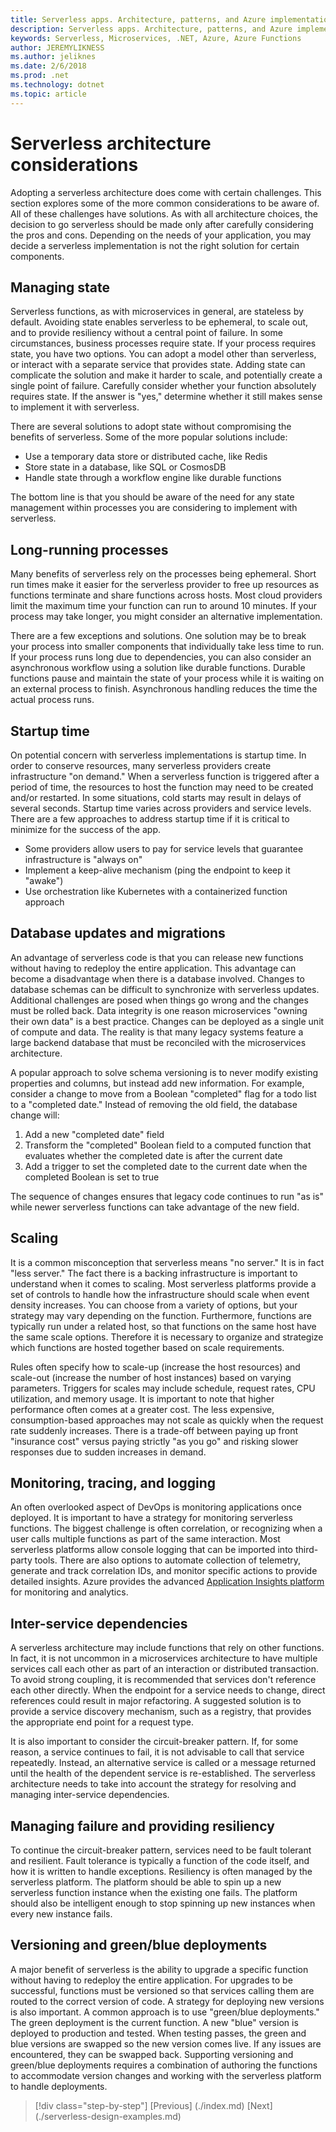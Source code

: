 ```yaml
---
title: Serverless apps. Architecture, patterns, and Azure implementation.
description: Serverless apps. Architecture, patterns, and Azure implementation. | Serverless architecture considerations
keywords: Serverless, Microservices, .NET, Azure, Azure Functions
author: JEREMYLIKNESS
ms.author: jeliknes
ms.date: 2/6/2018
ms.prod: .net
ms.technology: dotnet
ms.topic: article
---
```

# Serverless architecture considerations

Adopting a serverless architecture does come with certain challenges. This section explores some of the more common considerations to be aware of. All of these challenges have solutions. As with all architecture choices, the decision to go serverless should be made only after carefully considering the pros and cons. Depending on the needs of your application, you may decide a serverless implementation is not the right solution for certain components.

## Managing state

Serverless functions, as with microservices in general, are stateless by default. Avoiding state enables serverless to be ephemeral, to scale out, and to provide resiliency without a central point of failure. In some circumstances, business processes require state. If your process requires state, you have two options. You can adopt a model other than serverless, or interact with a separate service that provides state. Adding state can complicate the solution and make it harder to scale, and potentially create a single point of failure. Carefully consider whether your function absolutely requires state. If the answer is "yes," determine whether it still makes sense to implement it with serverless.

There are several solutions to adopt state without compromising the benefits of serverless. Some of the more popular solutions include:

* Use a temporary data store or distributed cache, like Redis
* Store state in a database, like SQL or CosmosDB
* Handle state through a workflow engine like durable functions

The bottom line is that you should be aware of the need for any state management within processes you are considering to implement with serverless.

## Long-running processes

Many benefits of serverless rely on the processes being ephemeral. Short run times make it easier for the serverless provider to free up resources as functions terminate and share functions across hosts. Most cloud providers limit the maximum time your function can run to around 10 minutes. If your process may take longer, you might consider an alternative implementation.

There are a few exceptions and solutions. One solution may be to break your process into smaller components that individually take less time to run. If your process runs long due to dependencies, you can also consider an asynchronous workflow using a solution like durable functions. Durable functions pause and maintain the state of your process while it is waiting on an external process to finish. Asynchronous handling reduces the time the actual process runs.

## Startup time

On potential concern with serverless implementations is startup time. In order to conserve resources, many serverless providers create infrastructure "on demand." When a serverless function is triggered after a period of time, the resources to host the function may need to be created and/or restarted. In some situations, cold starts may result in delays of several seconds. Startup time varies across providers and service levels. There are a few approaches to address startup time if it is critical to minimize for the success of the app.

* Some providers allow users to pay for service levels that guarantee infrastructure is "always on"
* Implement a keep-alive mechanism (ping the endpoint to keep it "awake")
* Use orchestration like Kubernetes with a containerized function approach

## Database updates and migrations

An advantage of serverless code is that you can release new functions without having to redeploy the entire application. This advantage can become a disadvantage when there is a database involved. Changes to database schemas can be difficult to synchronize with serverless updates. Additional challenges are posed when things go wrong and the changes must be rolled back. Data integrity is one reason microservices "owning their own data" is a best practice. Changes can be deployed as a single unit of compute and data. The reality is that many legacy systems feature a large backend database that must be reconciled with the microservices architecture.

A popular approach to solve schema versioning is to never modify existing properties and columns, but instead add new information. For example, consider a change to move from a Boolean "completed" flag for a todo list to a "completed date." Instead of removing the old field, the database change will:

1. Add a new "completed date" field
1. Transform the "completed" Boolean field to a computed function that evaluates whether the completed date is after the current date
1. Add a trigger to set the completed date to the current date when the completed Boolean is set to true

The sequence of changes ensures that legacy code continues to run "as is" while newer serverless functions can take advantage of the new field.

## Scaling

It is a common misconception that serverless means "no server." It is in fact "less server." The fact there is a backing infrastructure is important to understand when it comes to scaling. Most serverless platforms provide a set of controls to handle how the infrastructure should scale when event density increases. You can choose from a variety of options, but your strategy may vary depending on the function. Furthermore, functions are typically run under a related host, so that functions on the same host have the same scale options. Therefore it is necessary to organize and strategize which functions are hosted together based on scale requirements.

Rules often specify how to scale-up (increase the host resources) and scale-out (increase the number of host instances) based on varying parameters. Triggers for scales may include schedule, request rates, CPU utilization, and memory usage. It is important to note that higher performance often comes at a greater cost. The less expensive, consumption-based approaches may not scale as quickly when the request rate suddenly increases. There is a trade-off between paying up front "insurance cost" versus paying strictly "as you go" and risking slower responses due to sudden increases in demand.

## Monitoring, tracing, and logging

An often overlooked aspect of DevOps is monitoring applications once deployed. It is important to have a strategy for monitoring serverless functions. The biggest challenge is often correlation, or recognizing when a user calls multiple functions as part of the same interaction. Most serverless platforms allow console logging that can be imported into third-party tools. There are also options to automate collection of telemetry, generate and track correlation IDs, and monitor specific actions to provide detailed insights. Azure provides the advanced [Application Insights platform](https://docs.microsoft.com/azure/azure-functions/functions-monitoring) for monitoring and analytics.

## Inter-service dependencies

A serverless architecture may include functions that rely on other functions. In fact, it is not uncommon in a microservices architecture to have multiple services call each other as part of an interaction or distributed transaction. To avoid strong coupling, it is recommended that services don't reference each other directly. When the endpoint for a service needs to change, direct references could result in major refactoring. A suggested solution is to provide a service discovery mechanism, such as a registry, that provides the appropriate end point for a request type.

It is also important to consider the circuit-breaker pattern. If, for some reason, a service continues to fail, it is not advisable to call that service repeatedly. Instead, an alternative service is called or a message returned until the health of the dependent service is re-established. The serverless architecture needs to take into account the strategy for resolving and managing inter-service dependencies.

## Managing failure and providing resiliency

To continue the circuit-breaker pattern, services need to be fault tolerant and resilient. Fault tolerance is typically a function of the code itself, and how it is written to handle exceptions. Resiliency is often managed by the serverless platform. The platform should be able to spin up a new serverless function instance when the existing one fails. The platform should also be intelligent enough to stop spinning up new instances when every new instance fails.

## Versioning and green/blue deployments

A major benefit of serverless is the ability to upgrade a specific function without having to redeploy the entire application. For upgrades to be successful, functions must be versioned so that services calling them are routed to the correct version of code. A strategy for deploying new versions is also important. A common approach is to use "green/blue deployments." The green deployment is the current function. A new "blue" version is deployed to production and tested. When testing passes, the green and blue versions are swapped so the new version comes live. If any issues are encountered, they can be swapped back. Supporting versioning and green/blue deployments requires a combination of authoring the functions to accommodate version changes and working with the serverless platform to handle deployments.

>[!div class="step-by-step"]
[Previous] (./index.md)
[Next] (./serverless-design-examples.md)